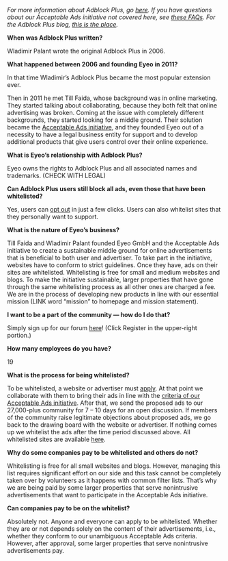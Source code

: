 _For more information about Adblock Plus, go [here](https://adblockplus.org/en/about). If you have questions about our Acceptable Ads initiative not covered here, see [these FAQs](https://adblockplus.org/en/acceptable-ads). For the Adblock Plus blog, [this is the place](https://adblockplus.org/blog/)._

**When was Adblock Plus written?**

Wladimir Palant wrote the original Adblock Plus in 2006.

**What happened between 2006 and founding Eyeo in 2011?**

In that time Wladimir’s Adblock Plus became the most popular extension ever.

Then in 2011 he met Till Faida, whose background was in online marketing. They started talking about collaborating, because they both felt that online advertising was broken. Coming at the issue with completely different backgrounds, they started looking for a middle ground. Their solution became the [Acceptable Ads initiative](https://adblockplus.org/en/acceptable-ads), and they founded Eyeo out of a necessity to have a legal business entity for support and to develop additional products that give users control over their online experience.

**What is Eyeo’s relationship with Adblock Plus?**

Eyeo owns the rights to Adblock Plus and all associated names and trademarks. (CHECK WITH LEGAL)

**Can Adblock Plus users still block all ads, even those that have been whitelisted?**

Yes, users can [opt out](https://adblockplus.org/en/acceptable-ads#optout) in just a few clicks. Users can also whitelist sites that they personally want to support.

**What is the nature of Eyeo’s business?**

Till Faida and Wladimir Palant founded Eyeo GmbH and the Acceptable Ads initiative to create a sustainable middle ground for online advertisements that is beneficial to both user and advertiser. To take part in the initiative, websites have to conform to strict guidelines. Once they have, ads on their sites are whitelisted. Whitelisting is free for small and medium websites and blogs. To make the initiative sustainable, larger properties that have gone through the same whitelisting process as all other ones are charged a fee. We are in the process of developing new products in line with our essential mission (LINK word “mission” to homepage and mission statement).

**I want to be a part of the community &#8212; how do I do that?**

Simply sign up for our forum [here](https://adblockplus.org/forum/)! (Click Register in the upper-right portion.)

**How many employees do you have?**

19

**What is the process for being whitelisted?**

To be whitelisted, a website or advertiser must [apply](https://eyeo.com/acceptable-ads-application.html). At that point we collaborate with them to bring their ads in line with the [criteria of our Acceptable Ads initiative](https://adblockplus.org/en/acceptable-ads#criteria). After that, we send the proposed ads to our 27,000-plus community for 7 – 10 days for an open discussion. If members of the community raise legitimate objections about proposed ads, we go back to the drawing board with the website or advertiser. If nothing comes up we whitelist the ads after the time period discussed above. All whitelisted sites are available [here](https://easylist-downloads.adblockplus.org/exceptionrules.txt).

**Why do some companies pay to be whitelisted and others do not?**

Whitelisting is free for all small websites and blogs. However, managing this list requires significant effort on our side and this task cannot be completely taken over by volunteers as it happens with common filter lists. That’s why we are being paid by some larger properties that serve nonintrusive advertisements that want to participate in the Acceptable Ads initiative.

**Can companies pay to be on the whitelist?**

Absolutely not. Anyone and everyone can apply to be whitelisted. Whether they are or not depends solely on the content of their advertisements, i.e., whether they conform to our unambiguous Acceptable Ads criteria. However, after approval, some larger properties that serve nonintrusive advertisements pay.
